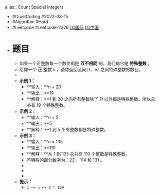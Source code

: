 alias:: Count Special Integers

- #CruelCoding #2022-08-15
- #Algorithm #Hard
- #Leetcode #Leetcode-2376 [LC国际](https://leetcode.com/problems/count-special-integers/) [LC中国](https://leetcode.cn/problems/count-special-integers/)
- # 题目
	- 如果一个正整数每一个数位都是 **互不相同** 的，我们称它是 **特殊整数** 。
	- 给你一个 **正** 整数 `n` ，请你返回区间`[1, n]` 之间特殊整数的数目。
	-
	- **示例 1：**
		- **输入：**n = 20
		- **输出：**19
		- **解释：**1 到 20 之间所有整数除了 11 以外都是特殊整数。所以总共有 19 个特殊整数。
	- **示例 2：**
		- **输入：**n = 5
		- **输出：**5
		- **解释：**1 到 5 所有整数都是特殊整数。
	- **示例 3：**
		- **输入：**n = 135
		- **输出：**110
		- **解释：**从 1 到 135 总共有 110 个整数是特殊整数。
		- 不特殊的部分数字为：22 ，114 和 131 。
		-
		-
		-
	- **提示：**
		- `1 <= n <= 2 * 109`